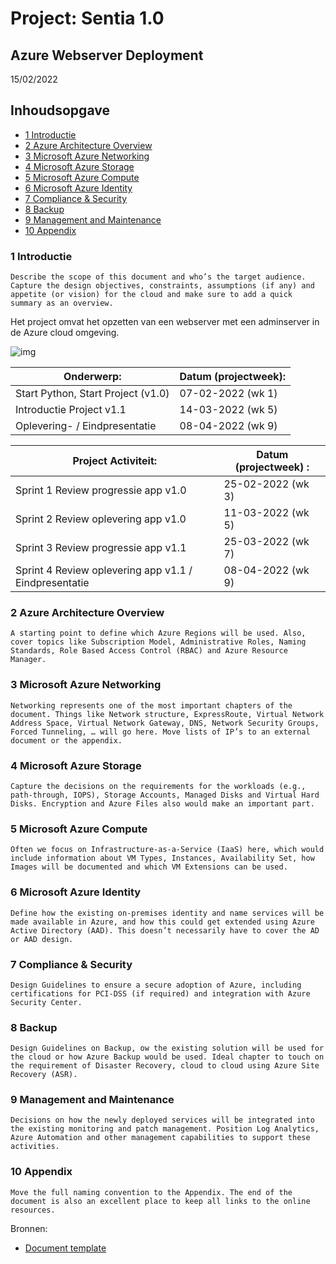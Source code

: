 # Project: Sentia 1.0
## Azure Webserver Deployment

15/02/2022

## Inhoudsopgave

- [1 Introductie]()
- [2 Azure Architecture Overview]()
- [3 Microsoft Azure Networking]()
- [4 Microsoft Azure Storage]()
- [5 Microsoft Azure Compute]()
- [6 Microsoft Azure Identity]()
- [7 Compliance & Security]()
- [8 Backup]()
- [9 Management and Maintenance]()
- [10 Appendix]()

### 1 Introductie

    Describe the scope of this document and who’s the target audience. Capture the design objectives, constraints, assumptions (if any) and appetite (or vision) for the cloud and make sure to add a quick summary as an overview.

Het project omvat het opzetten van een webserver met een adminserver in de Azure cloud omgeving. 

![img](https://github.com/P03KI/repo-suheri-AZ900/blob/6885521423e3c6a9a3f6a4d217413a5958df0250/00_includes/PRJ/ontwerp.png)

| Onderwerp: | Datum (projectweek): |
| --- | --- |
|Start Python, Start Project (v1.0) | 07-02-2022 (wk 1)|
|Introductie Project v1.1 | 14-03-2022 (wk 5)|
|Oplevering- / Eindpresentatie | 08-04-2022 (wk 9)|

|Project Activiteit:|Datum (projectweek) :|
| --- | --- |
|Sprint 1 Review progressie app v1.0 | 25-02-2022 (wk 3)|
|Sprint 2 Review oplevering app v1.0 | 11-03-2022 (wk 5)|
|Sprint 3 Review progressie app v1.1 | 25-03-2022 (wk 7)|
|Sprint 4 Review oplevering app v1.1 / Eindpresentatie | 08-04-2022 (wk 9)|

### 2 Azure Architecture Overview

    A starting point to define which Azure Regions will be used. Also, cover topics like Subscription Model, Administrative Roles, Naming Standards, Role Based Access Control (RBAC) and Azure Resource Manager.

### 3 Microsoft Azure Networking

    Networking represents one of the most important chapters of the document. Things like Network structure, ExpressRoute, Virtual Network Address Space, Virtual Network Gateway, DNS, Network Security Groups, Forced Tunneling, … will go here. Move lists of IP’s to an external document or the appendix.

### 4 Microsoft Azure Storage

    Capture the decisions on the requirements for the workloads (e.g., path-through, IOPS), Storage Accounts, Managed Disks and Virtual Hard Disks. Encryption and Azure Files also would make an important part.

### 5 Microsoft Azure Compute

    Often we focus on Infrastructure-as-a-Service (IaaS) here, which would include information about VM Types, Instances, Availability Set, how Images will be documented and which VM Extensions can be used.

### 6 Microsoft Azure Identity

    Define how the existing on-premises identity and name services will be made available in Azure, and how this could get extended using Azure Active Directory (AAD). This doesn’t necessarily have to cover the AD or AAD design.

### 7 Compliance & Security

    Design Guidelines to ensure a secure adoption of Azure, including certifications for PCI-DSS (if required) and integration with Azure Security Center.

### 8 Backup

    Design Guidelines on Backup, ow the existing solution will be used for the cloud or how Azure Backup would be used. Ideal chapter to touch on the requirement of Disaster Recovery, cloud to cloud using Azure Site Recovery (ASR).

### 9 Management and Maintenance

    Decisions on how the newly deployed services will be integrated into the existing monitoring and patch management. Position Log Analytics, Azure Automation and other management capabilities to support these activities.

### 10 Appendix

    Move the full naming convention to the Appendix. The end of the document is also an excellent place to keep all links to the online resources.

Bronnen:
- [Document template](https://www.cloudelicious.net/how-to-write-a-design-document-for-azure/)